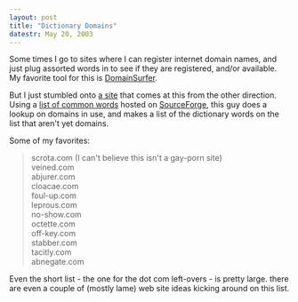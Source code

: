 ```yaml
---
layout: post
title: "Dictionary Domains"
datestr: May 20, 2003
---
```


Some times I go to sites where I can register internet domain names, and just plug assorted words in to see if they are registered, and/or available.  My favorite tool for this is <a href="http://www.domainsurfer.com/">DomainSurfer</a>.

But I just stumbled onto <a href="http://www.waxy.org/projects/domains/">a site</a> that comes at this from the other direction.  Using a <a href="http://wordlist.sourceforge.net/">list of common words</a> hosted on <a href="http://www.sourceforge.net/">SourceForge</a>, this guy does a lookup on domains in use, and makes a list of the dictionary words on the list that aren't yet domains.

Some of my favorites:
<blockquote> scrota.com (I can't believe this isn't a gay-porn site)<br />
veined.com<br />
abjurer.com<br />
cloacae.com<br />
foul-up.com<br />
leprous.com<br />
no-show.com<br />
octette.com<br />
off-key.com<br />
stabber.com<br />
tacitly.com<br />
abnegate.com<br />
</blockquote>
Even the short list - the one for the dot com left-overs - is pretty large.  there are even a couple of (mostly lame) web site ideas kicking around on this list.

